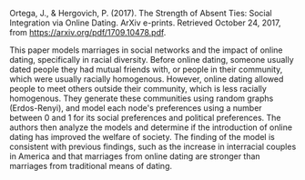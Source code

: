 Ortega, J., & Hergovich, P. (2017). The Strength of Absent Ties: Social Integration via Online Dating. ArXiv e-prints. Retrieved October 24, 2017, from https://arxiv.org/pdf/1709.10478.pdf.

This paper models marriages in social networks and the impact of online dating, specifically in racial diversity. Before online dating, someone usually dated people they had mutual friends with, or people in their community, which were usually racially homogenous. However, online dating allowed people to meet others outside their community, which is less racially homogenous. They generate these communities using random graphs (Erdos-Renyi), and model each node's preferences using a number between 0 and 1 for its social preferences and political preferences. The authors then analyze the models and determine if the introduction of online dating has improved the welfare of society. The finding of the model is consistent with previous findings, such as the increase in interracial couples in America and that marriages from online dating are stronger than marriages from traditional means of dating.
